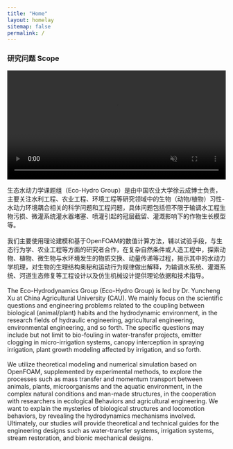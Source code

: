 ```yaml
---
title: "Home"
layout: homelay
sitemap: false
permalink: /
---
```


### 研究问题 Scope

<video
      id="my-video"
      class="video-js"
      muted
      autoplay
      loop
      width="100%"
      style="background: #000;mix-blend-mode:multiply;"
      >
      <source src="{{site.url}}{{site.baseurl}}/images/teampic/ELJ_s.mp4" type="video/mp4" />
    </video>

生态水动力学课题组（Eco-Hydro Group）是由中国农业大学徐云成博士负责，主要关注水利工程、农业工程、环境工程等研究领域中的生物（动物/植物）习性-水动力环境耦合相关的科学问题和工程问题，具体问题包括但不限于输调水工程生物污损、微灌系统灌水器堵塞、喷灌引起的冠层截留、灌溉影响下的作物生长模型等。
            <br> <br> 我们主要使用理论建模和基于OpenFOAM的数值计算方法，辅以试验手段，与生态行为学、农业工程等方面的研究者合作，在复杂自然条件或人造工程中，探索动物、植物、微生物与水环境发生的物质交换、动量传递等过程，揭示其中的水动力学机理，对生物的生理结构奥秘和运动行为规律做出解释，为输调水系统、灌溉系统、河道生态修复等工程设计以及仿生机械设计提供理论依据和技术指导。
            <br><br> The Eco-Hydrodynamics Group (Eco-Hydro Group) is led by Dr. Yuncheng Xu at China Agricultural University (CAU). We mainly focus on the scientific questions and engineering problems related to the coupling between biological (animal/plant)
            habits and the hydrodynamic environment, in the research fields of hydraulic engineering, agricultural engineering, environmental engineering, and so forth. The specific questions may include but not limit to bio-fouling in water-transfer
            projects, emitter clogging in micro-irrigation systems, canopy interception in spraying irrigation, plant growth modeling affected by irrigation, and so forth.
            <br><br> We utilize theoretical modeling and numerical simulation based on OpenFOAM, supplemented by experimental methods, to explore the processes such as mass transfer and momentum transport between animals, plants, microorganisms and the
            aquatic environment, in the complex natural conditions and man-made structures, in the cooperation with researchers in ecological Behaviors and agricultural engineering. We want to explain the mysteries of biological structures and locomotion
            behaviors, by revealing the hydrodynamics mechanisms involved. Ultimately, our studies will provide theoretical and technical guides for the engineering designs such as water-transfer systems, irrigation systems, stream restoration, and bionic
            mechanical designs.


